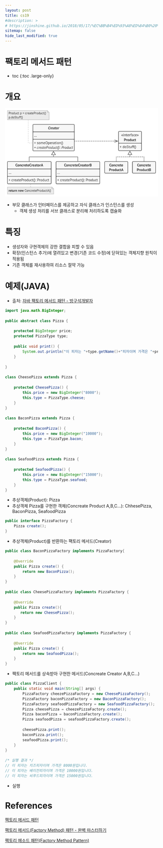 ```yaml
---
layout: post
title: cs19
#description: >
# https://jinshine.github.io/2018/05/17/%EC%BB%B4%ED%93%A8%ED%84%B0%20%EA%B8%B0%EC%B4%88/%EB%A9%94%EB%AA%A8%EB%A6%AC%EA%B5%AC%EC%A1%B0/
sitemap: false
hide_last_modified: true
---
```

# 팩토리 메서드 패턴

* toc
{:toc .large-only}

# 개요

![](/assets/img/cs/factorymethod.png)

- 부모 클래스가 인터페이스를 제공하고 자식 클래스가 인스턴스를 생성
  - 객체 생성 처리를 서브 클래스로 분리해 처리하도록 캡슐화

# 특징
- 생성자와 구현객체의 강한 결합을 피할 수 있음
- 확장(인스턴스 추가)에 열려있고 변경(기존 코드 수정)에 닫혀있는 객체지향 원칙이 적용됨
- 기존 객체를 재사용하여 리소스 절약 가능

# 예제(JAVA)
- 출처: [자바 팩토리 메서드 패턴 - 방구석개발자](https://roomconerdeveloper.tistory.com/157)

```JAVA
import java.math.BigInteger;

public abstract class Pizza {

    protected BigInteger price;
    protected PizzaType type;

    public void print() {
        System.out.println("이 피자는 "+type.getName()+"피자이며 가격은 "+price+"원 입니다.");
    }

}

class CheesePizza extends Pizza {

    protected CheesePizza() {
        this.price = new BigInteger("8000");
        this.type = PizzaType.cheese;
    }
}

class BaconPizza extends Pizza {

    protected BaconPizza() {
        this.price = new BigInteger("10000");
        this.type = PizzaType.bacon;
    }
}

class SeafoodPizza extends Pizza {

    protected SeafoodPizza() {
        this.price = new BigInteger("15000");
        this.type = PizzaType.seafood;
    }
}
```
- 추상객체(Product): Pizza
- 추상객체 Pizza를 구현한 객체(Concreate Product A,B,C...): ChhesePizza, BaconPizza, SeafoodPizza

```JAVA
public interface PizzaFactory {
    Pizza create();
}
```
- 추상객체(Product)를 반환하는 팩토리 메서드(Creator)

```JAVA
public class BaconPizzaFactory implements PizzaFactory{

    @Override
    public Pizza create() {
        return new BaconPizza();
    }
}

public class CheesePizzaFactory implements PizzaFactory {
	
    @Override
    public Pizza create(){
       return new CheesePizza();
    }
}

public class SeafoodPizzaFactory implements PizzaFactory {

    @Override
    public Pizza create() {
        return new SeafoodPizza();
    }
}
```
- 팩토리 메서드를 상속받아 구현한 메서드(Concreate Creator A,B,C...)

```JAVA
public class PizzaClient {
    public static void main(String[] args) {
        PizzaFactory cheezePizzaFactory = new CheesePizzaFactory();
        PizzaFactory baconPizzaFactory = new BaconPizzaFactory();
        PizzaFactory seafoodPizzaFactory = new SeafoodPizzaFactory();
        Pizza cheesePizza = cheezePizzaFactory.create();
        Pizza baconPizza = baconPizzaFactory.create();
        Pizza seafoodPizza = seafoodPizzaFactory.create();

        cheesePizza.print();
        baconPizza.print();
        seafoodPizza.print();
    }
}

/* 실행 결과 */
// 이 피자는 치즈피자이며 가격은 8000원입니다.
// 이 피자는 베이컨피자이며 가격은 10000원입니다.
// 이 피자는 씨푸드피자이며 가격은 15000원입니다.
```
- 실행

# References
[팩토리 메서드 패턴](https://refactoring.guru/ko/design-patterns/factory-method)

[팩토리 메서드(Factory Method) 패턴 - 완벽 마스터하기](https://inpa.tistory.com/entry/GOF-%F0%9F%92%A0-%ED%8C%A9%ED%86%A0%EB%A6%AC-%EB%A9%94%EC%84%9C%EB%93%9CFactory-Method-%ED%8C%A8%ED%84%B4-%EC%A0%9C%EB%8C%80%EB%A1%9C-%EB%B0%B0%EC%9B%8C%EB%B3%B4%EC%9E%90)

[팩토리 메소드 패턴(Factory Method Pattern)](https://dev-youngjun.tistory.com/195)